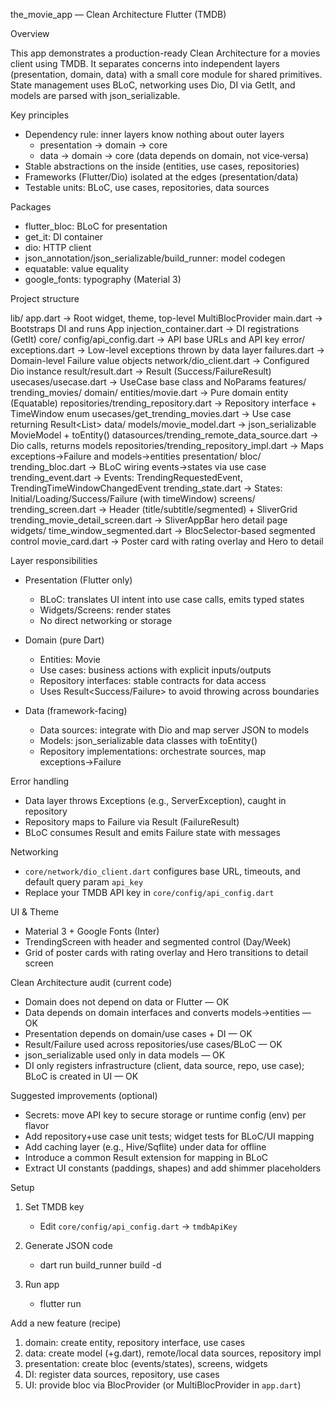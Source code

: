 the_movie_app — Clean Architecture Flutter (TMDB)

Overview

This app demonstrates a production-ready Clean Architecture for a movies client using TMDB. It separates concerns into independent layers (presentation, domain, data) with a small core module for shared primitives. State management uses BLoC, networking uses Dio, DI via GetIt, and models are parsed with json_serializable.

Key principles

- Dependency rule: inner layers know nothing about outer layers
  - presentation → domain → core
  - data → domain → core (data depends on domain, not vice‑versa)
- Stable abstractions on the inside (entities, use cases, repositories)
- Frameworks (Flutter/Dio) isolated at the edges (presentation/data)
- Testable units: BLoC, use cases, repositories, data sources

Packages

- flutter_bloc: BLoC for presentation
- get_it: DI container
- dio: HTTP client
- json_annotation/json_serializable/build_runner: model codegen
- equatable: value equality
- google_fonts: typography (Material 3)

Project structure

lib/
  app.dart                      → Root widget, theme, top-level MultiBlocProvider
  main.dart                     → Bootstraps DI and runs App
  injection_container.dart      → DI registrations (GetIt)
  core/
    config/api_config.dart      → API base URLs and API key
    error/
      exceptions.dart           → Low-level exceptions thrown by data layer
      failures.dart             → Domain-level Failure value objects
    network/dio_client.dart     → Configured Dio instance
    result/result.dart          → Result<T> (Success/FailureResult)
    usecases/usecase.dart       → UseCase base class and NoParams
  features/
    trending_movies/
      domain/
        entities/movie.dart     → Pure domain entity (Equatable)
        repositories/trending_repository.dart → Repository interface + TimeWindow enum
        usecases/get_trending_movies.dart     → Use case returning Result<List<Movie>>
      data/
        models/movie_model.dart → json_serializable MovieModel + toEntity()
        datasources/trending_remote_data_source.dart → Dio calls, returns models
        repositories/trending_repository_impl.dart   → Maps exceptions→Failure and models→entities
      presentation/
        bloc/
          trending_bloc.dart    → BLoC wiring events→states via use case
          trending_event.dart    → Events: TrendingRequestedEvent, TrendingTimeWindowChangedEvent
          trending_state.dart    → States: Initial/Loading/Success/Failure (with timeWindow)
        screens/
          trending_screen.dart   → Header (title/subtitle/segmented) + SliverGrid
          trending_movie_detail_screen.dart → SliverAppBar hero detail page
        widgets/
          time_window_segmented.dart → BlocSelector-based segmented control
          movie_card.dart        → Poster card with rating overlay and Hero to detail

Layer responsibilities

- Presentation (Flutter only)
  - BLoC: translates UI intent into use case calls, emits typed states
  - Widgets/Screens: render states
  - No direct networking or storage

- Domain (pure Dart)
  - Entities: Movie
  - Use cases: business actions with explicit inputs/outputs
  - Repository interfaces: stable contracts for data access
  - Uses Result<Success/Failure> to avoid throwing across boundaries

- Data (framework-facing)
  - Data sources: integrate with Dio and map server JSON to models
  - Models: json_serializable data classes with toEntity()
  - Repository implementations: orchestrate sources, map exceptions→Failure

Error handling

- Data layer throws Exceptions (e.g., ServerException), caught in repository
- Repository maps to Failure via Result<T> (FailureResult)
- BLoC consumes Result and emits Failure state with messages

Networking

- `core/network/dio_client.dart` configures base URL, timeouts, and default query param `api_key`
- Replace your TMDB API key in `core/config/api_config.dart`

UI & Theme

- Material 3 + Google Fonts (Inter)
- TrendingScreen with header and segmented control (Day/Week)
- Grid of poster cards with rating overlay and Hero transitions to detail screen

Clean Architecture audit (current code)

- Domain does not depend on data or Flutter — OK
- Data depends on domain interfaces and converts models→entities — OK
- Presentation depends on domain/use cases + DI — OK
- Result/Failure used across repositories/use cases/BLoC — OK
- json_serializable used only in data models — OK
- DI only registers infrastructure (client, data source, repo, use case); BLoC is created in UI — OK

Suggested improvements (optional)

- Secrets: move API key to secure storage or runtime config (env) per flavor
- Add repository+use case unit tests; widget tests for BLoC/UI mapping
- Add caching layer (e.g., Hive/Sqflite) under data for offline
- Introduce a common Result extension for mapping in BLoC
- Extract UI constants (paddings, shapes) and add shimmer placeholders

Setup

1) Set TMDB key
   - Edit `core/config/api_config.dart` → `tmdbApiKey`

2) Generate JSON code
   - dart run build_runner build -d

3) Run app
   - flutter run

Add a new feature (recipe)

1) domain: create entity, repository interface, use cases
2) data: create model (+g.dart), remote/local data sources, repository impl
3) presentation: create bloc (events/states), screens, widgets
4) DI: register data sources, repository, use cases
5) UI: provide bloc via BlocProvider (or MultiBlocProvider in `app.dart`)


